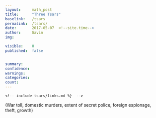 ```yaml
---
layout: 	math_post
title:  	"Three Tsars"
baselink:	/tsars
permalink:	/tsars/
date:   	2017-05-07  <!--site.time-->
author:		Gavin	
img:		

visible:	0
published: 	false


summary:	
confidence: 
warnings: 	
categories: 
count: 		
---
```


	<!-- include tsars/links.md	%}  -->




(War toll, domestic murders, extent of secret police, foreign espionage, theft, growth)

